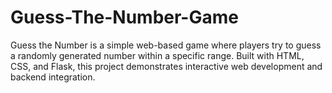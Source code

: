 # Guess-The-Number-Game
Guess the Number is a simple web-based game where players try to guess a randomly generated number within a specific range. Built with HTML, CSS, and Flask, this project demonstrates interactive web development and backend integration.
